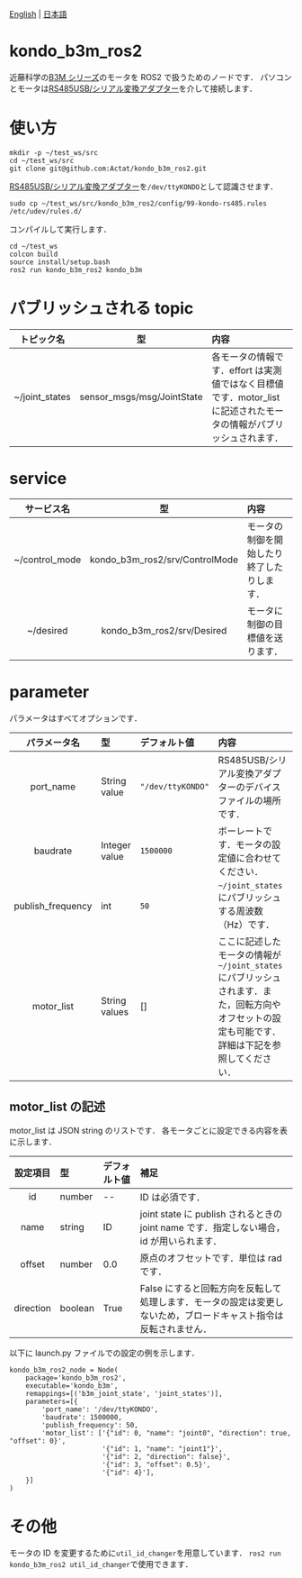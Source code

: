 [English](README.md) | [日本語](README.ja.md)

# kondo_b3m_ros2

近藤科学の[B3M シリーズ](https://kondo-robot.com/product-category/servomotor/b3m)のモータを ROS2 で扱うためのノードです．
パソコンとモータは[RS485USB/シリアル変換アダプター](https://kondo-robot.com/product/02133)を介して接続します．

# 使い方

```
mkdir -p ~/test_ws/src
cd ~/test_ws/src
git clone git@github.com:Actat/kondo_b3m_ros2.git
```

[RS485USB/シリアル変換アダプター](https://kondo-robot.com/product/02133)を`/dev/ttyKONDO`として認識させます．

```
sudo cp ~/test_ws/src/kondo_b3m_ros2/config/99-kondo-rs485.rules /etc/udev/rules.d/
```

コンパイルして実行します．

```
cd ~/test_ws
colcon build
source install/setup.bash
ros2 run kondo_b3m_ros2 kondo_b3m
```

# パブリッシュされる topic

|   トピック名   |             型             | 内容                                                                                                               |
| :------------: | :------------------------: | :----------------------------------------------------------------------------------------------------------------- |
| ~/joint_states | sensor_msgs/msg/JointState | 各モータの情報です．effort は実測値ではなく目標値です．motor_list に記述されたモータの情報がパブリッシュされます． |

# service

|   サービス名   |               型               | 内容                                       |
| :------------: | :----------------------------: | :----------------------------------------- |
| ~/control_mode | kondo_b3m_ros2/srv/ControlMode | モータの制御を開始したり終了したりします． |
|   ~/desired    |   kondo_b3m_ros2/srv/Desired   | モータに制御の目標値を送ります．           |

# parameter

パラメータはすべてオプションです．

|   パラメータ名    | 型            | デフォルト値      | 内容                                                                                                                                           |
| :---------------: | :------------ | :---------------- | :--------------------------------------------------------------------------------------------------------------------------------------------- |
|     port_name     | String value  | `"/dev/ttyKONDO"` | RS485USB/シリアル変換アダプターのデバイスファイルの場所です．                                                                                  |
|     baudrate      | Integer value | `1500000`         | ボーレートです．モータの設定値に合わせてください．                                                                                             |
| publish_frequency | int           | `50`              | `~/joint_states`にパブリッシュする周波数（Hz）です．                                                                                           |
|    motor_list     | String values | []                | ここに記述したモータの情報が`~/joint_states`にパブリッシュされます．また，回転方向やオフセットの設定も可能です．詳細は下記を参照してください． |

## motor_list の記述

motor_list は JSON string のリストです．
各モータごとに設定できる内容を表に示します．

| 設定項目  | 型      | デフォルト値 | 補足                                                                                                             |
| :-------: | :------ | :----------- | :--------------------------------------------------------------------------------------------------------------- |
|    id     | number  | --           | ID は必須です．                                                                                                  |
|   name    | string  | ID           | joint state に publish されるときの joint name です．指定しない場合，id が用いられます．                         |
|  offset   | number  | 0.0          | 原点のオフセットです．単位は rad です．                                                                          |
| direction | boolean | True         | False にすると回転方向を反転して処理します．モータの設定は変更しないため，ブロードキャスト指令は反転されません． |

以下に launch.py ファイルでの設定の例を示します．

```
kondo_b3m_ros2_node = Node(
    package='kondo_b3m_ros2',
    executable='kondo_b3m',
    remappings=[('b3m_joint_state', 'joint_states')],
    parameters=[{
        'port_name': '/dev/ttyKONDO',
        'baudrate': 1500000,
        'publish_frequency': 50,
        'motor_list': ['{"id": 0, "name": "joint0", "direction": true, "offset": 0}',
                       '{"id": 1, "name": "joint1"}',
                       '{"id": 2, "direction": false}',
                       '{"id": 3, "offset": 0.5}',
                       '{"id": 4}'],
    }]
)
```

# その他

モータの ID を変更するために`util_id_changer`を用意しています．
`ros2 run kondo_b3m_ros2 util_id_changer`で使用できます．
